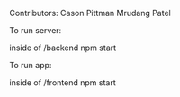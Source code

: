 Contributors:
Cason Pittman
Mrudang Patel



To run server:

inside of /backend
npm start

To run app:

inside of /frontend
npm start
